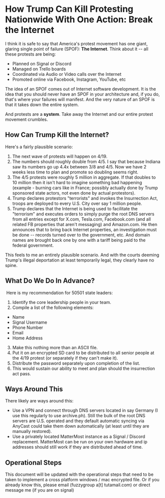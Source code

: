 # How Trump Can Kill Protesting Nationwide With One Action: Break the Internet

I think it is safe to say that America's protest movement has one giant, glaring single point of failure (SPOF):  **The Internet**.  Think about it -- all these protests are being:

* Planned on Signal or Discord
* Managed on Trello boards 
* Coordinated via Audio or Video calls over the Internet
* Promoted online via Facebook, Instagram, YouTube, etc

The idea of an SPOF comes out of Internet software development.  It is the idea that you should never have an SPOF in your architecture and, if you do, that's where your failures will manifest.  And the very nature of an SPOF is that it takes down the entire system.

And protests are a **system**.  Take away the Internet and our entire protest movement crumbles.

## How Can Trump Kill the Internet?

Here's a fairly plausible scenario:

1. The next wave of protests will happen on 4/19.
2. The numbers should roughly double from 4/5.  I say that because Indiana saw its numbers go up 4.4x between 3/8 and 4/5.  Now we have 2 weeks less time to plan and promote so doubling seems right.
3. The 4/5 protests were roughly 5 million in aggregate.  If that doubles to 10 million then it isn't hard to imagine something bad happening (example - burning cars like in France; possibly actually done by Trump sponsored state actors, not even done by actual protestors).
4. Trump declares protestors "terrorists" and invokes the Insurrection Act, troops are deployed to every U.S. City over say 1 million people.
5. Trump declares that the Internet is being used to facilitate the "terrorism" and executes orders to simply purge the root DNS servers from all entries except for X.com, Tesla.com, Facebook.com (and all related FB properties that aren't messaging) and Amazon.com.  He then announces that to bring back Internet properties, an investigation must be done -- records turned over to the government, etc.  And domain names are brought back one by one with a tariff being paid to the federal government.

This feels to me an entirely plausible scenario.  And with the courts deeming Trump's illegal deportation at least temporarily legal, they clearly have no spine.

## What Do We Do In Advance?
 Here is my recommendation for 50501 state leaders:

1. Identify the core leadership people in your team.
2. Compile a list of the following elements: 

* Name
* Signal Username
* Phone Number
* Email
* Home Address

3. Make this nothing more than an ASCII file.  
4. Put it on an encrypted SD card to be distributed to all senior people at the 4/19 protest (or separately if they can't make it).
5. Distribute the password separately upon completion of the list.
6. This would sustain our ability to meet and plan should the insurrection act pass.

## Ways Around This

There likely are ways around this:

* Use a VPN and connect through DNS servers located in say Germany (I use this regularly to use archive.ph).  Still the bulk of the root DNS servers are U.S. operated and they default automatic syncing via AnyCast could take them down automatically (at least until they are manually restored).
* Use a privately located MatterMost instance as a Signal / Discord replacement.  MatterMost can be run on your own hardware and ip addresses should still work if they are distributed ahead of time.

## Operational Steps

This document will be updated with the operational steps that need to be taken to implement a cross platform windows / mac encrypted file.  Or if you already know this, please email (fuzzygroup a[t] tutamail.com) or direct message me (if you are on signal)

